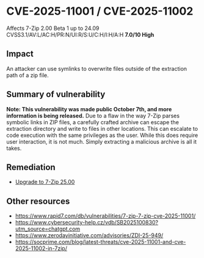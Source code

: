# CVE-2025-11001 / CVE-2025-11002
Affects 7-Zip 2.00 Beta 1 up to 24.09
CVSS3.1/AV:L/AC:H/PR:N/UI:R/S:U/C:H/I:H/A:H **7.0/10 High**

## Impact
An attacker can use symlinks to overwrite files outside of the extraction path of a zip file.

## Summary of vulnerability
**Note: This vulnerability was made public October 7th, and more information is being released.**
Due to a flaw in the way 7-Zip parses symbolic links in ZIP files, a carefully crafted archive can escape the extraction directory and write to files in other locations. This can escalate to code execution with the same privileges as the user. While this does require user interaction, it is not much. Simply extracting a malicious archive is all it takes.

## Remediation
* [Upgrade to 7-Zip 25.00](https://www.7-zip.org/download.html) 

## Other resources
* https://www.rapid7.com/db/vulnerabilities/7-zip-7-zip-cve-2025-11001/
* https://www.cybersecurity-help.cz/vdb/SB2025100830?utm_source=chatgpt.com
* https://www.zerodayinitiative.com/advisories/ZDI-25-949/
* https://socprime.com/blog/latest-threats/cve-2025-11001-and-cve-2025-11002-in-7zip/